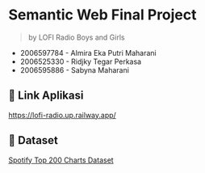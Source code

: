 # Semantic Web Final Project
> by LOFI Radio Boys and Girls
- 2006597784 - Almira Eka Putri Maharani
- 2006525330 - Ridjky Tegar Perkasa
- 2006595886 - Sabyna Maharani

## 🔗 Link Aplikasi 
https://lofi-radio.up.railway.app/

## 📄 Dataset
[Spotify Top 200 Charts Dataset](https://www.kaggle.com/datasets/sashankpillai/spotify-top-200-charts-20202021)
